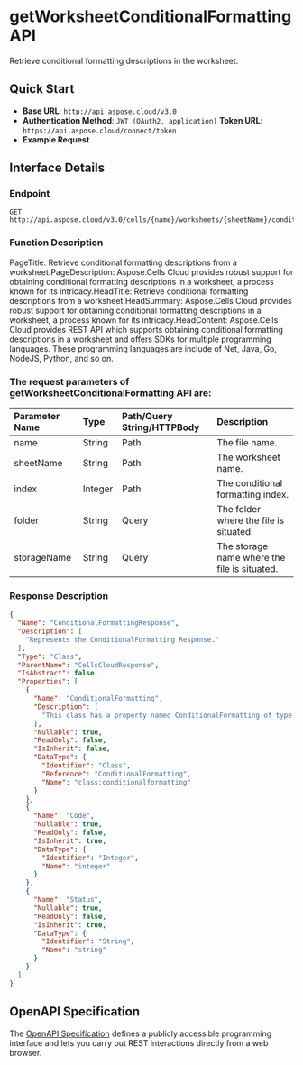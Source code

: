 # **getWorksheetConditionalFormatting API**

Retrieve conditional formatting descriptions in the worksheet. 

## **Quick Start**

- **Base URL**: `http://api.aspose.cloud/v3.0`
- **Authentication Method**: `JWT (OAuth2, application)`  **Token URL**: `https://api.aspose.cloud/connect/token`
- **Example Request** 
<script src="https://gist.github.com/aspose-cells-cloud-gists/8a5b324fdf3e574dbd747c1a1e24b05d.js?file=Example30_GetWorksheetConditionalFormatting.cs"></script>

## **Interface Details**

### **Endpoint** 

```
GET http://api.aspose.cloud/v3.0/cells/{name}/worksheets/{sheetName}/conditionalFormattings/{index}
```

### **Function Description**
PageTitle:  Retrieve conditional formatting descriptions from a worksheet.PageDescription: Aspose.Cells Cloud provides robust support for obtaining conditional formatting descriptions in a worksheet, a process known for its intricacy.HeadTitle: Retrieve conditional formatting descriptions from a worksheet.HeadSummary: Aspose.Cells Cloud provides robust support for obtaining conditional formatting descriptions in a worksheet, a process known for its intricacy.HeadContent: Aspose.Cells Cloud provides REST API which supports obtaining conditional formatting descriptions in a worksheet and offers SDKs for multiple programming languages. These programming languages are include of Net, Java, Go, NodeJS, Python, and so on.

### The request parameters of **getWorksheetConditionalFormatting** API are: 

| Parameter Name | Type | Path/Query String/HTTPBody | Description | 
| :- | :- | :- |:- | 
|name|String|Path|The file name.|
|sheetName|String|Path|The worksheet name.|
|index|Integer|Path|The conditional formatting index.|
|folder|String|Query|The folder where the file is situated.|
|storageName|String|Query|The storage name where the file is situated.|


### **Response Description**
```json
{
  "Name": "ConditionalFormattingResponse",
  "Description": [
    "Represents the ConditionalFormatting Response."
  ],
  "Type": "Class",
  "ParentName": "CellsCloudResponse",
  "IsAbstract": false,
  "Properties": [
    {
      "Name": "ConditionalFormatting",
      "Description": [
        "This class has a property named ConditionalFormatting of type ConditionalFormatting that can be accessed and modified."
      ],
      "Nullable": true,
      "ReadOnly": false,
      "IsInherit": false,
      "DataType": {
        "Identifier": "Class",
        "Reference": "ConditionalFormatting",
        "Name": "class:conditionalformatting"
      }
    },
    {
      "Name": "Code",
      "Nullable": true,
      "ReadOnly": false,
      "IsInherit": true,
      "DataType": {
        "Identifier": "Integer",
        "Name": "integer"
      }
    },
    {
      "Name": "Status",
      "Nullable": true,
      "ReadOnly": false,
      "IsInherit": true,
      "DataType": {
        "Identifier": "String",
        "Name": "string"
      }
    }
  ]
}
```

## OpenAPI Specification

The [OpenAPI Specification](https://reference.aspose.cloud/cells/#/ConditionalFormattingsController/GetWorksheetConditionalFormatting) defines a publicly accessible programming interface and lets you carry out REST interactions directly from a web browser.

